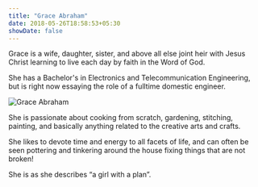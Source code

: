 ```yaml
---
title: "Grace Abraham"
date: 2018-05-26T18:58:53+05:30
showDate: false
---
```


Grace is a wife, daughter, sister, and above all else joint heir with Jesus Christ learning to live each day by faith in the Word of God.

She has a Bachelor's in Electronics and Telecommunication Engineering, but is right now essaying the role of a fulltime domestic engineer.

![Grace Abraham](https://res.cloudinary.com/abraham/image/upload/v1529922230/Grace_B_W.jpg "Grace Abraham")

She is passionate about cooking from scratch, gardening, stitching, painting, and basically anything related to the creative arts and crafts.

She likes to devote time and energy to all facets of life, and can often be seen pottering and tinkering around the house fixing things that are not broken!

She is as she describes “a girl with a plan”.